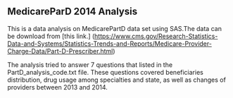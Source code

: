 ## MedicareParD 2014 Analysis

This is a data analysis on MedicarePartD data set using SAS.The data can be download from [this link.] (https://www.cms.gov/Research-Statistics-Data-and-Systems/Statistics-Trends-and-Reports/Medicare-Provider-Charge-Data/Part-D-Prescriber.html) 

The analysis tried to answer 7 questions that listed in the PartD_analysis_code.txt file. These questions covered beneficiaries distribution, drug usage among specialties and state, as well as changes of providers between 2013 and 2014.  






